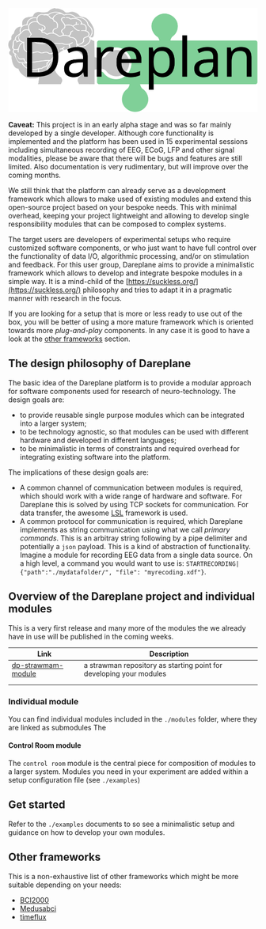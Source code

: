 <!-- ![](./assets/single_dareplane_logo.svg) -->
<picture>
    <source srcset="./assets/single_dareplane_logo_white.svg"  media="(prefers-color-scheme: dark)">
    <img src="./assets/single_dareplane_logo.svg">
</picture>

**Caveat:** This project is in an early alpha stage and was so far mainly developed by a single developer. Although core functionality is implemented and the platform has been used in 15 experimental sessions including simultaneous recording of EEG, ECoG, LFP and other signal modalities, please be aware that there will be bugs and features are still limited. Also documentation is very rudimentary, but will improve over the coming months.

We still think that the platform can already serve as a development framework which allows to make used of existing modules and extend this open-source project based on your bespoke needs. This with minimal overhead, keeping your project lightweight and allowing to develop single responsibility modules that can be composed to complex systems.

The target users are developers of experimental setups who require customized software components, or who just want to have full control over the functionality of data I/O, algorithmic processing, and/or on stimulation and feedback. For this user group, Dareplane aims to provide a minimalistic framework which allows to develop and integrate bespoke modules in a simple way. It is a mind-child of the [https://suckless.org/](https://suckless.org/) philosophy and tries to adapt it in a pragmatic manner with research in the focus.

If you are looking for a setup that is more or less ready to use out of the box, you will be better of using a more mature framework which is oriented towards more _plug-and-play_ components. In any case it is good to have a look at the [other frameworks](#other-frameworks) section.

## The design philosophy of Dareplane

The basic idea of the Dareplane platform is to provide a modular approach for software components used for research of neuro-technology. The design goals are:

- to provide reusable single purpose modules which can be integrated into a larger system;
- to be technology agnostic, so that modules can be used with different hardware and developed in different languages;
- to be minimalistic in terms of constraints and required overhead for integrating existing software into the platform.

The implications of these design goals are:

- A common channel of communication between modules is required, which should work with a wide range of hardware and software. For Dareplane this is solved by using TCP sockets for communication. For data transfer, the awesome [LSL](https://labstreaminglayer.org/) framework is used.
- A common protocol for communication is required, which Dareplane implements as string communication using what we call _primary commands_. This is an arbitray string following by a pipe delimiter and potentially a `json` payload. This is a kind of abstraction of functionality. Imagine a module for recording EEG data from a single data source. On a high level, a command you would want to use is: `STARTRECORDING|{"path":"./mydatafolder/", "file": "myrecoding.xdf"}`.

## Overview of the Dareplane project and individual modules

This is a very first release and many more of the modules the we already have in use will be published in the coming weeks.

| Link                                                               | Description                                                         |
| ------------------------------------------------------------------ | ------------------------------------------------------------------- |
| [dp-strawmam-module](https://github.com/bsdlab/dp-strawman-module) | a strawman repository as starting point for developing your modules |
|                                                                    |                                                                     |
|                                                                    |                                                                     |

### Individual module

You can find individual modules included in the `./modules` folder, where they are linked as submodules
The

#### Control Room module

The `control room` module is the central piece for composition of modules to a larger system.
Modules you need in your experiment are added within a setup configuration file (see `./examples`)

## Get started

Refer to the `./examples` documents to so see a minimalistic setup and guidance on how to develop
your own modules.

## Other frameworks

This is a non-exhaustive list of other frameworks which might be more suitable depending on your needs:

- [BCI2000](https://www.bci2000.org/)
- [Medusabci](https://www.medusabci.com/)
- [timeflux](https://timeflux.io/)
